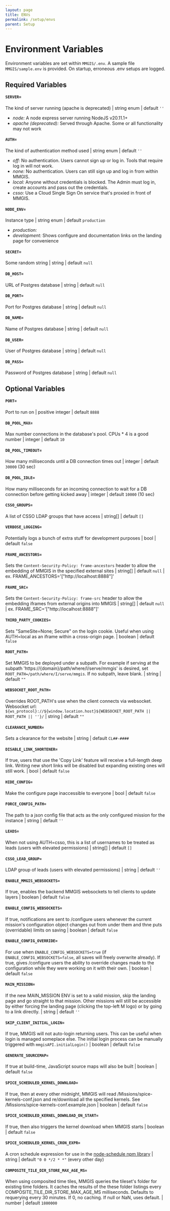 ```yaml
---
layout: page
title: ENVs
permalink: /setup/envs
parent: Setup
---
```


# Environment Variables

Environment variables are set within `MMGIS/.env`. A sample file `MMGIS/sample.env` is provided. On startup, erroneous .env setups are logged.

## Required Variables

#### `SERVER=`

The kind of server running (apache is deprecated) | string enum | default `''`

- _node:_ A node express server running NodeJS v20.11.1+
- _apache (deprecated):_ Served through Apache. Some or all functionality may not work

#### `AUTH=`

The kind of authentication method used | string enum | default `''`

- _off:_ No authentication. Users cannot sign up or log in. Tools that require log in will not work.
- _none:_ No authentication. Users can still sign up and log in from within MMGIS.
- _local:_ Anyone without credentials is blocked. The Admin must log in, create accounts and pass out the credentials.
- _csso:_ Use a Cloud Single Sign On service that's proxied in front of MMGIS.

#### `NODE_ENV=`

Instance type | string enum | default `production`

- _production:_
- _development:_ Shows configure and documentation links on the landing page for convenience

#### `SECRET=`

Some random string | string | default `null`

#### `DB_HOST=`

URL of Postgres database | string | default `null`

#### `DB_PORT=`

Port for Postgres database | string | default `null`

#### `DB_NAME=`

Name of Postgres database | string | default `null`

#### `DB_USER=`

User of Postgres database | string | default `null`

#### `DB_PASS=`

Password of Postgres database | string | default `null`

## Optional Variables

#### `PORT=`

Port to run on | positive integer | default `8888`

#### `DB_POOL_MAX=`

Max number connections in the database's pool. CPUs \* 4 is a good number | integer | default `10`

#### `DB_POOL_TIMEOUT=`

How many milliseconds until a DB connection times out | integer | default `30000` (30 sec)

#### `DB_POOL_IDLE=`

How many milliseconds for an incoming connection to wait for a DB connection before getting kicked away | integer | default `10000` (10 sec)

#### `CSSO_GROUPS=`

A list of CSSO LDAP groups that have access | string[] | default `[]`

#### `VERBOSE_LOGGING=`

Potentially logs a bunch of extra stuff for development purposes | bool | default `false`

#### `FRAME_ANCESTORS=`

Sets the `Content-Security-Policy: frame-ancestors` header to allow the embedding of MMGIS in the specified external sites | string[] | default `null` | ex. FRAME_ANCESTORS='["http://localhost:8888"]'

#### `FRAME_SRC=`

Sets the `Content-Security-Policy: frame-src` header to allow the embedding iframes from external origins into MMGIS | string[] | default `null` | ex. FRAME_SRC='["http://localhost:8888"]'

#### `THIRD_PARTY_COOKIES=`

Sets "SameSite=None; Secure" on the login cookie. Useful when using AUTH=local as an iframe within a cross-origin page. | boolean | default `false`

#### `ROOT_PATH=`

Set MMGIS to be deployed under a subpath. For example if serving at the subpath 'https://{domain}/path/where/I/serve/mmgis' is desired, set `ROOT_PATH=/path/where/I/serve/mmgis`. If no subpath, leave blank. | string | default `""`

#### `WEBSOCKET_ROOT_PATH=`

Overrides ROOT_PATH's use when the client connects via websocket. Websocket url: `${ws_protocol}://${window.location.host}${WEBSOCKET_ROOT_PATH || ROOT_PATH || ''}/` | string | default `""`

#### `CLEARANCE_NUMBER=`

Sets a clearance for the website | string | default `CL##-####`

#### `DISABLE_LINK_SHORTENER=`

If true, users that use the 'Copy Link' feature will receive a full-length deep link. Writing new short links will be disabled but expanding existing ones will still work. | bool | default `false`

#### `HIDE_CONFIG=`

Make the configure page inaccessible to everyone | bool | default `false`

#### `FORCE_CONFIG_PATH=`

The path to a json config file that acts as the only configured mission for the instance | string | default `''`

#### `LEADS=`

When not using AUTH=csso, this is a list of usernames to be treated as leads (users with elevated permissions) | string[] | default `[]`

#### `CSSO_LEAD_GROUP=`

LDAP group of leads (users with elevated permissions) | string | default `''`

#### `ENABLE_MMGIS_WEBSOCKETS=`

If true, enables the backend MMGIS websockets to tell clients to update layers | boolean | default `false`

#### `ENABLE_CONFIG_WEBSOCKETS=`

If true, notifications are sent to /configure users whenever the current mission's configuration object changes out from under them and thne puts (overridable) limits on saving | boolean | default `false`

#### `ENABLE_CONFIG_OVERRIDE=`

For use when `ENABLE_CONFIG_WEBSOCKETS=true` (if `ENABLE_CONFIG_WEBSOCKETS=false`, all saves will freely overwrite already). If true, gives /configure users the ability to override changes made to the configuration while they were working on it with their own. | boolean | default `false`

#### `MAIN_MISSION=`

If the new MAIN_MISSION ENV is set to a valid mission, skip the landing page and go straight to that mission. Other missions will still be accessible by either forcing the landing page (clicking the top-left M logo) or by going to a link directly. | string | default `''`

#### `SKIP_CLIENT_INITIAL_LOGIN=`

If true, MMGIS will not auto-login returning users. This can be useful when login is managed someplace else. The initial login process can be manually triggered with `mmgisAPI.initialLogin()` | boolean | default `false`

#### `GENERATE_SOURCEMAP=`

If true at build-time, JavaScript source maps will also be built | boolean | default `false`

#### `SPICE_SCHEDULED_KERNEL_DOWNLOAD=`

If true, then at every other midnight, MMGIS will read /Missions/spice-kernels-conf.json and re/download all the specified kernels. See /Missions/spice-kernels-conf.example.json | boolean | default `false`

#### `SPICE_SCHEDULED_KERNEL_DOWNLOAD_ON_START=`

If true, then also triggers the kernel download when MMGIS starts | boolean | default `false`

#### `SPICE_SCHEDULED_KERNEL_CRON_EXPR=`

A cron schedule expression for use in the [node-schedule npm library](https://www.npmjs.com/package/node-schedule) | string | default `"0 0 */2 * *"` (every other day)

#### `COMPOSITE_TILE_DIR_STORE_MAX_AGE_MS=`

When using composited time tiles, MMGIS queries the tileset's folder for existing time folders. It caches the results of the these folder listings every COMPOSITE_TILE_DIR_STORE_MAX_AGE_MS milliseconds. Defaults to requerying every 30 minutes. If 0, no caching. If null or NaN, uses default. | number | default `1800000`
